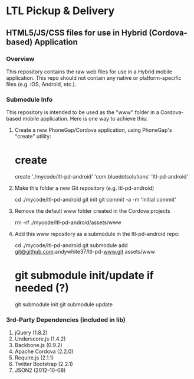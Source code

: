 # LTL Pickup & Delivery

## HTML5/JS/CSS files for use in Hybrid (Cordova-based) Application

### Overview

This repository contains the raw web files for use in a Hybrid mobile
application.  This repo should not contain any native or platform-specific
files (e.g. iOS, Android, etc.).

### Submodule Info

This repository is intended to be used as the "www" folder in a Cordova-based
mobile application.  Here is one way to achieve this:

1. Create a new PhoneGap/Cordova application, using PhoneGap's "create" utility:

    # create <dest> <default namespace> <project name>
    create './mycode/ltl-pd-android' 'com.bluedotsolutions' 'ltl-pd-android'

1. Make this folder a new Git repository (e.g. ltl-pd-android)

    cd ./mycode/ltl-pd-android
    git init
    git commit -a -m 'Initial commit'

1. Remove the default www folder created in the Cordova projects

    rm -rf ./mycode/ltl-pd-android/assets/www

1. Add this www repository as a submodule in the ltl-pd-android repo:

    cd ./mycode/ltl-pd-android
    git submodule add git@github.com:andywhite37/ltl-pd-www.git assets/www

    # git submodule init/update if needed (?)
    git submodule init
    git submodule update

### 3rd-Party Dependencies (included in lib)

1. jQuery (1.8.2)
1. Underscore.js (1.4.2)
1. Backbone.js (0.9.2)
1. Apache Cordova (2.2.0)
1. Require.js (2.1.1)
1. Twitter Bootstrap (2.2.1)
1. JSON2 (2012-10-08)
